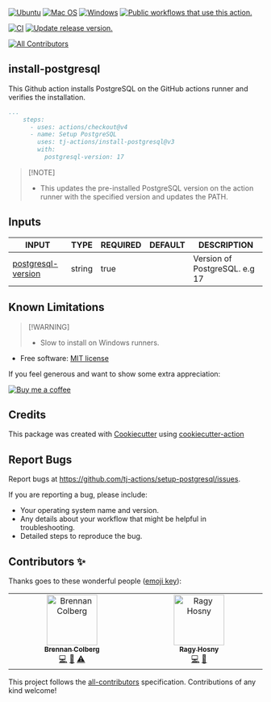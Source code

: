 [![Ubuntu](https://img.shields.io/badge/Ubuntu-E95420?style=for-the-badge\&logo=ubuntu\&logoColor=white)](https://docs.github.com/en/actions/reference/workflow-syntax-for-github-actions#jobsjob_idruns-on)
[![Mac OS](https://img.shields.io/badge/mac%20os-000000?style=for-the-badge\&logo=macos\&logoColor=F0F0F0)](https://docs.github.com/en/actions/reference/workflow-syntax-for-github-actions#jobsjob_idruns-on)
[![Windows](https://img.shields.io/badge/Windows-0078D6?style=for-the-badge\&logo=windows\&logoColor=white)](https://docs.github.com/en/actions/reference/workflow-syntax-for-github-actions#jobsjob_idruns-on)
[![Public workflows that use this action.](https://img.shields.io/endpoint?style=for-the-badge\&url=https%3A%2F%2Fused-by.vercel.app%2Fapi%2Fgithub-actions%2Fused-by%3Faction%3Dtj-actions%2Finstall-postgresql%26badge%3Dtrue)](https://github.com/search?o=desc\&q=tj-actions+install-postgresql+language%3AYAML\&s=\&type=Code)

[![CI](https://github.com/tj-actions/install-postgresql/workflows/CI/badge.svg)](https://github.com/tj-actions/setup-postgresql/actions?query=workflow%3ACI)
[![Update release version.](https://github.com/tj-actions/install-postgresql/workflows/Update%20release%20version./badge.svg)](https://github.com/tj-actions/setup-postgresql/actions?query=workflow%3A%22Update+release+version.%22)

<!-- ALL-CONTRIBUTORS-BADGE:START - Do not remove or modify this section -->

[![All Contributors](https://img.shields.io/badge/all_contributors-2-orange.svg?style=flat-square)](#contributors-)

<!-- ALL-CONTRIBUTORS-BADGE:END -->

## install-postgresql

This Github action installs PostgreSQL on the GitHub actions runner and verifies the installation.

```yaml
...
    steps:
      - uses: actions/checkout@v4
      - name: Setup PostgreSQL
        uses: tj-actions/install-postgresql@v3
        with:
          postgresql-version: 17
```

> \[!NOTE]
>
> *   This updates the pre-installed PostgreSQL version on the action runner with the specified version and updates the PATH.

## Inputs

<!-- AUTO-DOC-INPUT:START - Do not remove or modify this section -->

|                                         INPUT                                          |  TYPE  | REQUIRED | DEFAULT |          DESCRIPTION          |
|----------------------------------------------------------------------------------------|--------|----------|---------|-------------------------------|
| <a name="input_postgresql-version"></a>[postgresql-version](#input_postgresql-version) | string |   true   |         | Version of PostgreSQL. e.g 17 |

<!-- AUTO-DOC-INPUT:END -->

## Known Limitations

> \[!WARNING]
>
> *   Slow to install on Windows runners.

*   Free software: [MIT license](LICENSE)

If you feel generous and want to show some extra appreciation:

[![Buy me a coffee][buymeacoffee-shield]][buymeacoffee]

[buymeacoffee]: https://www.buymeacoffee.com/jackton1

[buymeacoffee-shield]: https://www.buymeacoffee.com/assets/img/custom_images/orange_img.png

## Credits

This package was created with [Cookiecutter](https://github.com/cookiecutter/cookiecutter) using [cookiecutter-action](https://github.com/tj-actions/cookiecutter-action)

## Report Bugs

Report bugs at https://github.com/tj-actions/setup-postgresql/issues.

If you are reporting a bug, please include:

*   Your operating system name and version.
*   Any details about your workflow that might be helpful in troubleshooting.
*   Detailed steps to reproduce the bug.

## Contributors ✨

Thanks goes to these wonderful people ([emoji key](https://allcontributors.org/docs/en/emoji-key)):

<!-- ALL-CONTRIBUTORS-LIST:START - Do not remove or modify this section -->

<!-- prettier-ignore-start -->

<!-- markdownlint-disable -->

<table>
  <tbody>
    <tr>
      <td align="center" valign="top" width="14.28%"><a href="http://brennancolberg.com"><img src="https://avatars.githubusercontent.com/u/14948341?v=4?s=100" width="100px;" alt="Brennan Colberg"/><br /><sub><b>Brennan Colberg</b></sub></a><br /><a href="https://github.com/tj-actions/install-postgresql/commits?author=BrennanColberg" title="Code">💻</a> <a href="https://github.com/tj-actions/install-postgresql/commits?author=BrennanColberg" title="Documentation">📖</a> <a href="https://github.com/tj-actions/install-postgresql/commits?author=BrennanColberg" title="Tests">⚠️</a></td>
      <td align="center" valign="top" width="14.28%"><a href="http://ragrag.github.io"><img src="https://avatars.githubusercontent.com/u/35541698?v=4?s=100" width="100px;" alt="Ragy Hosny"/><br /><sub><b>Ragy Hosny</b></sub></a><br /><a href="https://github.com/tj-actions/install-postgresql/commits?author=ragrag" title="Code">💻</a> <a href="https://github.com/tj-actions/install-postgresql/commits?author=ragrag" title="Documentation">📖</a></td>
    </tr>
  </tbody>
</table>

<!-- markdownlint-restore -->

<!-- prettier-ignore-end -->

<!-- ALL-CONTRIBUTORS-LIST:END -->

This project follows the [all-contributors](https://github.com/all-contributors/all-contributors) specification. Contributions of any kind welcome!

